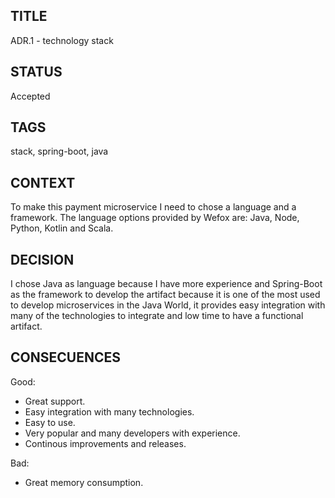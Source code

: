 ## TITLE
ADR.1 - technology stack

## STATUS
Accepted

## TAGS
stack, spring-boot, java

## CONTEXT
To make this payment microservice I need to chose a language and a framework. The language options provided by 
Wefox are: Java, Node, Python, Kotlin and Scala. 

## DECISION
I chose Java as language because I have more experience and Spring-Boot as the framework to develop the artifact
because it is one of the most used to develop microservices in the Java World, it provides easy integration with
many of the technologies to integrate and low time to have a functional artifact.

## CONSECUENCES
Good:
* Great support.
* Easy integration with many technologies.
* Easy to use.
* Very popular and many developers with experience.
* Continous improvements and releases.

Bad:
* Great memory consumption.
